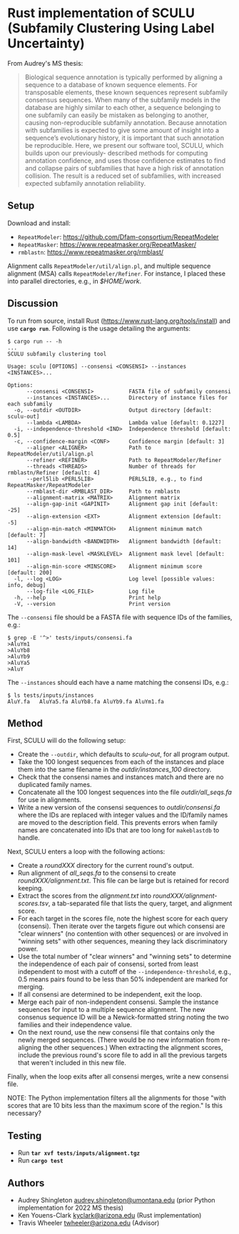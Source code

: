 # Rust implementation of SCULU (Subfamily Clustering Using Label Uncertainty)

From Audrey's MS thesis:

> Biological sequence annotation is typically performed by aligning a sequence to a database of known sequence elements.
> For transposable elements, these known sequences represent subfamily consensus sequences.
> When many of the subfamily models in the database are highly similar to each other, a sequence belonging to one subfamily can easily be mistaken as belonging to another, causing non-reproducible subfamily annotation.
> Because annotation with subfamilies is expected to give some amount of insight into a sequence’s evolutionary history, it is important that such annotation be reproducible.
> Here, we present our software tool, SCULU, which builds upon our previously- described methods for computing annotation confidence, and uses those confidence estimates to find and collapse pairs of subfamilies that have a high risk of annotation collision.
> The result is a reduced set of subfamilies, with increased expected subfamily annotation reliability.

## Setup

Download and install:

* `RepeatModeler`: https://github.com/Dfam-consortium/RepeatModeler
* `RepeatMasker`: https://www.repeatmasker.org/RepeatMasker/
* `rmblastn`: https://www.repeatmasker.org/rmblast/

Alignment calls `RepeatModeler/util/align.pl`, and multiple sequence alignment (MSA) calls `RepeatModeler/Refiner`.
For instance, I placed these into parallel directories, e.g., in _$HOME/work_.

## Discussion

To run from source, install Rust (https://www.rust-lang.org/tools/install) and use **`cargo run`**.
Following is the usage detailing the arguments:

```
$ cargo run -- -h
...
SCULU subfamily clustering tool

Usage: sculu [OPTIONS] --consensi <CONSENSI> --instances <INSTANCES>...

Options:
      --consensi <CONSENSI>           FASTA file of subfamily consensi
      --instances <INSTANCES>...      Directory of instance files for each subfamily
  -o, --outdir <OUTDIR>               Output directory [default: sculu-out]
      --lambda <LAMBDA>               Lambda value [default: 0.1227]
  -i, --independence-threshold <IND>  Independence threshold [default: 0.5]
  -c, --confidence-margin <CONF>      Confidence margin [default: 3]
      --aligner <ALIGNER>             Path to RepeatModeler/util/align.pl
      --refiner <REFINER>             Path to RepeatModeler/Refiner
      --threads <THREADS>             Number of threads for rmblastn/Refiner [default: 4]
      --perl5lib <PERL5LIB>           PERL5LIB, e.g., to find RepeatMasker/RepeatModeler
      --rmblast-dir <RMBLAST_DIR>     Path to rmblastn
      --alignment-matrix <MATRIX>     Alignment matrix
      --align-gap-init <GAPINIT>      Alignment gap init [default: -25]
      --align-extension <EXT>         Alignment extension [default: -5]
      --align-min-match <MINMATCH>    Alignment minimum match [default: 7]
      --align-bandwidth <BANDWIDTH>   Alignment bandwidth [default: 14]
      --align-mask-level <MASKLEVEL>  Alignment mask level [default: 101]
      --align-min-score <MINSCORE>    Alignment minimum score [default: 200]
  -l, --log <LOG>                     Log level [possible values: info, debug]
      --log-file <LOG_FILE>           Log file
  -h, --help                          Print help
  -V, --version                       Print version
```

The `--consensi` file should be a FASTA file with sequence IDs of the families, e.g.:

```
$ grep -E '^>' tests/inputs/consensi.fa
>AluYm1
>AluYb8
>AluYb9
>AluYa5
>AluY
```

The `--instances` should each have a name matching the consensi IDs, e.g.:

```
$ ls tests/inputs/instances
AluY.fa   AluYa5.fa AluYb8.fa AluYb9.fa AluYm1.fa
```

## Method

First, SCULU will do the following setup:

- Create the `--outdir`, which defaults to _sculu-out_, for all program output.
- Take the 100 longest sequences from each of the instances and place them into the same filename in the _outdir/instances_100_ directory.
- Check that the consensi names and instances match and there are no duplicated family names.
- Concatenate all the 100 longest sequences into the file _outdir/all_seqs.fa_ for use in alignments.
- Write a new version of the consensi sequences to _outdir/consensi.fa_ where the IDs are replaced with integer values and the ID/family names are moved to the description field. This prevents errors when family names are concatenated into IDs that are too long for `makeblastdb` to handle.

Next, SCULU enters a loop with the following actions:

- Create a _roundXXX_ directory for the current round's output.
- Run alignment of _all_seqs.fa_ to the consensi to create _roundXXX/alignment.txt_. This file can be large but is retained for record keeping.
- Extract the scores from the _alignment.txt_ into _roundXXX/alignment-scores.tsv_, a tab-separated file that lists the query, target, and alignment score. 
- For each target in the scores file, note the highest score for each query (consensi). Then iterate over the targets figure out which consensi are "clear winners" (no contention with other sequences) or are involved in "winning sets" with other sequences, meaning they lack discriminatory power.
- Use the total number of "clear winners" and "winning sets" to determine the independence of each pair of consensi, sorted from least independent to most with a cutoff of the `--independence-threshold`, e.g., 0.5 means pairs found to be less than 50% independent are marked for merging.
- If all consensi are determined to be independent, exit the loop.
- Merge each pair of non-independent consensi. Sample the instance sequences for input to a multiple sequence alignment. The new consenus sequence ID will be a Newick-formatted string noting the two families and their independence value.
- On the next round, use the new consensi file that contains only the newly merged sequences. (There would be no new information from re-aligning the other sequences.) When extracting the alignment scores, include the previous round's score file to add in all the previous targets that weren't included in this new file.

Finally, when the loop exits after all consensi merges, write a new consensi file.

NOTE: The Python implementation filters all the alignments for those "with scores that are 10 bits less than the maximum score of the region." Is this necessary?

## Testing

- Run **`tar xvf tests/inputs/alignment.tgz`**
- Run **`cargo test`**

## Authors

* Audrey Shingleton <audrey.shingleton@umontana.edu> (prior Python implementation for 2022 MS thesis)
* Ken Youens-Clark <kyclark@arizona.edu> (Rust implementation)
* Travis Wheeler <twheeler@arizona.edu> (Advisor)
